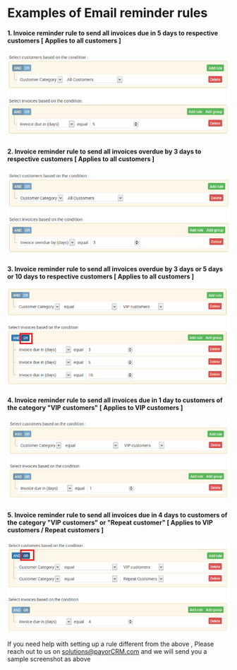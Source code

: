# Examples of Email reminder rules

#### 1. **Invoice reminder rule to send all invoices due in 5 days to respective customers \[ Applies to all customers \]**

![](../.gitbook/assets/invoice-due-in-5-days.PNG)

### 

#### 2. Invoice reminder rule to send all invoices overdue by 3 days to respective customers **\[ Applies to all customers \]**

![](../.gitbook/assets/invoice-over-due-by-3-days.PNG)

### 

#### 3. Invoice reminder rule to send all invoices overdue by 3 days or 5 days or 10 days  to respective customers **\[ Applies to all customers \]**

![Note : Please ensure that &quot;OR&quot; condition is selected in this case](../.gitbook/assets/invoice-due-in-3-_5_10-_-or-highlighted.PNG)

### 

#### 4. Invoice reminder rule to send all invoices due in 1 day to customers of the category "VIP customers" **\[ Applies to VIP customers \]**

![](../.gitbook/assets/image%20%2823%29.png)

### 

#### 5. Invoice reminder rule to send all invoices due in 4 days to customers of the category "VIP customers"  or "Repeat customer" **\[ Applies to VIP customers / Repeat customers \]**

![Note : Please ensure that &quot;OR&quot; condition is selected in this case](../.gitbook/assets/invoice-due-in-4-days-to-vip-_-repeat-_-or-highlighted.png)

If you need help with setting up a rule different from the above , Please reach out to us on solutions@payorCRM.com and we will send you a sample screenshot as above

